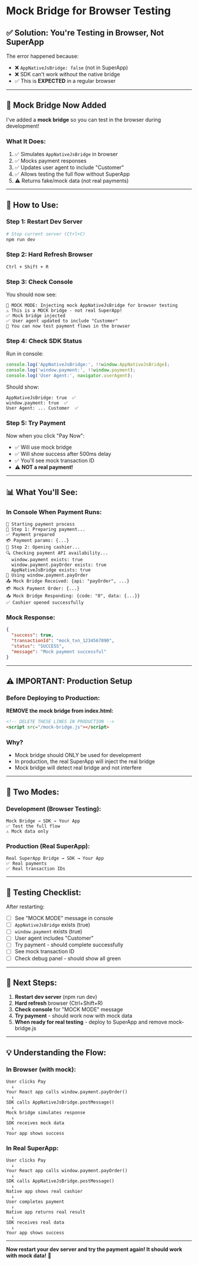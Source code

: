 # Mock Bridge for Browser Testing

## ✅ **Solution: You're Testing in Browser, Not SuperApp**

The error happened because:
- ❌ `AppNativeJsBridge: false` (not in SuperApp)
- ❌ SDK can't work without the native bridge
- ✅ This is **EXPECTED** in a regular browser

---

## 🧪 **Mock Bridge Now Added**

I've added a **mock bridge** so you can test in the browser during development!

### **What It Does:**
1. ✅ Simulates `AppNativeJsBridge` in browser
2. ✅ Mocks payment responses
3. ✅ Updates user agent to include "Customer"
4. ✅ Allows testing the full flow without SuperApp
5. ⚠️ Returns fake/mock data (not real payments)

---

## 🚀 **How to Use:**

### **Step 1: Restart Dev Server**
```bash
# Stop current server (Ctrl+C)
npm run dev
```

### **Step 2: Hard Refresh Browser**
```
Ctrl + Shift + R
```

### **Step 3: Check Console**

You should now see:
```
🧪 MOCK MODE: Injecting mock AppNativeJsBridge for browser testing
⚠️ This is a MOCK bridge - not real SuperApp!
✅ Mock bridge injected
✅ User agent updated to include "Customer"
🧪 You can now test payment flows in the browser
```

### **Step 4: Check SDK Status**

Run in console:
```javascript
console.log('AppNativeJsBridge:', !!window.AppNativeJsBridge);
console.log('window.payment:', !!window.payment);
console.log('User Agent:', navigator.userAgent);
```

Should show:
```
AppNativeJsBridge: true  ✅
window.payment: true  ✅
User Agent: ... Customer  ✅
```

### **Step 5: Try Payment**

Now when you click "Pay Now":
- ✅ Will use mock bridge
- ✅ Will show success after 500ms delay
- ✅ You'll see mock transaction ID
- ⚠️ **NOT a real payment!**

---

## 📊 **What You'll See:**

### **In Console When Payment Runs:**
```
🚀 Starting payment process
📝 Step 1: Preparing payment...
✅ Payment prepared
💳 Payment params: {...}
🏪 Step 2: Opening cashier...
🔍 Checking payment API availability...
  window.payment exists: true
  window.payment.payOrder exists: true
  AppNativeJsBridge exists: true
🎯 Using window.payment.payOrder
📤 Mock Bridge Received: {api: "payOrder", ...}
💳 Mock Payment Order: {...}
📥 Mock Bridge Responding: {code: "0", data: {...}}
✅ Cashier opened successfully
```

### **Mock Response:**
```json
{
  "success": true,
  "transactionId": "mock_txn_1234567890",
  "status": "SUCCESS",
  "message": "Mock payment successful"
}
```

---

## ⚠️ **IMPORTANT: Production Setup**

### **Before Deploying to Production:**

**REMOVE the mock bridge from index.html:**

```html
<!-- DELETE THESE LINES IN PRODUCTION -->
<script src="/mock-bridge.js"></script>
```

### **Why?**
- Mock bridge should ONLY be used for development
- In production, the real SuperApp will inject the real bridge
- Mock bridge will detect real bridge and not interfere

---

## 🔄 **Two Modes:**

### **Development (Browser Testing):**
```
Mock Bridge → SDK → Your App
✅ Test the full flow
⚠️ Mock data only
```

### **Production (Real SuperApp):**
```
Real SuperApp Bridge → SDK → Your App
✅ Real payments
✅ Real transaction IDs
```

---

## 🧪 **Testing Checklist:**

After restarting:

- [ ] See "MOCK MODE" message in console
- [ ] `AppNativeJsBridge` exists (true)
- [ ] `window.payment` exists (true)
- [ ] User agent includes "Customer"
- [ ] Try payment - should complete successfully
- [ ] See mock transaction ID
- [ ] Check debug panel - should show all green

---

## 🎯 **Next Steps:**

1. **Restart dev server** (npm run dev)
2. **Hard refresh** browser (Ctrl+Shift+R)
3. **Check console** for "MOCK MODE" message
4. **Try payment** - should work now with mock data
5. **When ready for real testing** - deploy to SuperApp and remove mock-bridge.js

---

## 💡 **Understanding the Flow:**

### **In Browser (with mock):**
```
User clicks Pay
  ↓
Your React app calls window.payment.payOrder()
  ↓
SDK calls AppNativeJsBridge.postMessage()
  ↓
Mock bridge simulates response
  ↓
SDK receives mock data
  ↓
Your app shows success
```

### **In Real SuperApp:**
```
User clicks Pay
  ↓
Your React app calls window.payment.payOrder()
  ↓
SDK calls AppNativeJsBridge.postMessage()
  ↓
Native app shows real cashier
  ↓
User completes payment
  ↓
Native app returns real result
  ↓
SDK receives real data
  ↓
Your app shows success
```

---

**Now restart your dev server and try the payment again! It should work with mock data!** 🚀

